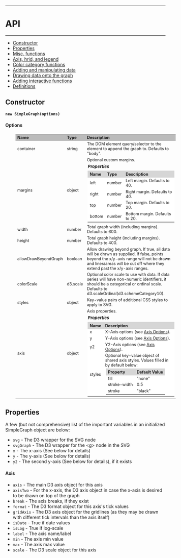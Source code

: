 ----------

# API #

----------

* <a href="#api-sg">Constructor</a>
* <a href="#api-sg-properties">Properties</a>
* <a href="api/misc.md">Misc. functions</a>
* <a href="api/axis-grid-legend.md">Axis, hrid, and legend</a>
* <a href="api/color.md">Color category functions</a>
* <a href="api/data.md">Adding and manipulating data</a>
* <a href="api/draw.md">Drawing data onto the graph</a>
* <a href="api/interactivity.md">Adding interactive functions</a>
* <a href="api/defs">Definitions</a>


<a name="api-sg"></a>
## Constructor ##

**`new SimpleGraph(options)`**

#### Options ####

<table>
  <tbody>
    <tr>
      <th>Name</th><th>Type</th><th>Description</th>
    </tr>
    <tr>
      <td>container</td><td>string</td><td>The DOM element query/selector to the element to append the graph to. Defaults to "body".</td>
    </tr>
    <tr>
      <td>margins</td>
      <td>object</td>
      <td>
        Optional custom margins.
        <h5>Properties</h5>
        <table>
          <tbody>
            <tr>
              <th>Name</th><th>Type</th><th>Description</th>
            </tr>
            <tr>
              <td>left</td><td>number</td><td>Left margin. Defaults to 40.</td>
            </tr>
            <tr>
              <td>right</td><td>number</td><td>Right margin. Defaults to 40.</td>
            </tr>
            <tr>
              <td>top</td><td>number</td><td>Top margin. Defaults to 20.</td>
            </tr>
            <tr>
              <td>bottom</td><td>number</td><td>Bottom margin. Defaults to 20.</td>
            </tr>
          </tbody>
        </table>
      </td>
    </tr>
    <tr>
      <td>width</td><td>number</td><td>Total graph width (including margins). Defaults to 600.</td>
    </tr>
    <tr>
      <td>height</td><td>number</td><td>Total graph height (including margins). Defaults to 400.</td>
    </tr>
    <tr>
      <td>allowDrawBeyondGraph</td><td>boolean</td><td>Allow drawing beyond graph. If true, all data will be drawn  as supplied. If false, points beyond the x/y-axis range will not be drawn and lines/areas will be cut off where they extend past the x/y-axis ranges.</td>
    </tr>
    <tr>
      <td>colorScale</td><td>d3.scale</td><td> Optional color scale to use with data. If data series will have non-numeric identifiers, it should be a categorical or ordinal scale. Defaults to d3.scaleOrdinal(d3.schemeCategory10).</td>
    </tr>
    <tr>
      <td>styles</td><td>object</td><td>Key-value pairs of additional CSS styles to apply to SVG.</td>
    </tr>
    <tr>
      <td>axis</td>
      <td>object</td>
      <td>
        Axis properties.
        <h5>Properties</h5>
        <table>
          <tbody>
            <tr>
              <th>Name</th><th>Description</th>
            </tr>
            <tr>
              <td>x</td><td>X-Axis options (see <a href="api/defs.md#api-sg-defs-axisoptions">Axis Options</a>).</td>
            </tr>
            <tr>
              <td>y</td><td>Y-Axis options (see <a href="pi/defs.md#api-sg-defs-axisoptions">Axis Options</a>).</td>
            </tr>
            <tr>
              <td>y2</td><td>Y2-Axis options (see <a href="pi/defs.md#api-sg-defs-axisoptions">Axis Options</a>).</td>
            </tr>
            <tr>
              <td>styles</td>
              <td>
                Optional key-value object of shared axis styles. Values filled in by default below:
                <table>
                  <tr><th>Property</th><th>Default Value</th></tr>
                  <tr><td>fill</td><td>"none"</td></tr>
                  <tr><td>stroke-width</td><td>0.5</td></tr>
                  <tr><td>stroke</td><td>"black"</td></tr>
                </table>
              </td>
            </tr>
          </tbody>
        </table>
      </td>
    </tr>
  </tbody>
</table>


<a name="api-sg-properties"></a>
## Properties ##

A few (but not comprehensive) list of the important variables in an initialized SimpleGraph object are below:

* `svg` - The D3 wrapper for the SVG node
* `svgGraph` - The D3 wrapper for the \<g\> node in the SVG
* `x` - The x-axis (See below for details)
* `y` - The y-axis (See below for details)
* `y2` - The second y-axis (See below for details), if it exists

<a name="api-axis"></a>
#### Axis ####

* `axis` - The main D3 axis object for this axis
* `axisTwo` - For the x-axis, the D3 axis object in case the x-axis is desired to be drawn on top of the graph
* `break` - The axis breaks, if they exist
* `format` - The D3 format object for this axis's tick values
* `gridAxis` - The D3 axis object for the gridlines (as they may be drawn with different tick intervals than the axis itself)
* `isDate` - True if date values
* `isLog` - True if log-scale 
* `label` - The axis name/label
* `min` - The axis min value
* `max` - The axis max value
* `scale` - The D3 scale object for this axis


<style>
  table { border-collapse: collapse; font-size: 0.9em; margin-left: 2.5em; }
  th { text-align: left; background-color: #bbb; }
  td h5 { margin: 0.4em 0.2em; font-size: 1.05em; font-style: italic; }
  td table { font-size: 1em; margin: 0.2em; width: 100%; }
  td table th { background-color: #d6d6d6; border-color: #ddd; }
  td table td { background-color: #fff; border-color: #ddd; }
</style>